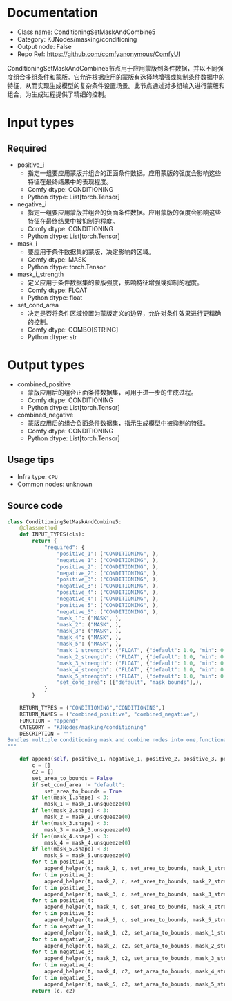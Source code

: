 
# Documentation
- Class name: ConditioningSetMaskAndCombine5
- Category: KJNodes/masking/conditioning
- Output node: False
- Repo Ref: https://github.com/comfyanonymous/ComfyUI

ConditioningSetMaskAndCombine5节点用于应用蒙版到条件数据，并以不同强度组合多组条件和蒙版。它允许根据应用的蒙版有选择地增强或抑制条件数据中的特征，从而实现生成模型的复杂条件设置场景。此节点通过对多组输入进行蒙版和组合，为生成过程提供了精细的控制。

# Input types
## Required
- positive_i
    - 指定一组要应用蒙版并组合的正面条件数据。应用蒙版的强度会影响这些特征在最终结果中的表现程度。
    - Comfy dtype: CONDITIONING
    - Python dtype: List[torch.Tensor]
- negative_i
    - 指定一组要应用蒙版并组合的负面条件数据。应用蒙版的强度会影响这些特征在最终结果中被抑制的程度。
    - Comfy dtype: CONDITIONING
    - Python dtype: List[torch.Tensor]
- mask_i
    - 要应用于条件数据集的蒙版，决定影响的区域。
    - Comfy dtype: MASK
    - Python dtype: torch.Tensor
- mask_i_strength
    - 定义应用于条件数据集的蒙版强度，影响特征增强或抑制的程度。
    - Comfy dtype: FLOAT
    - Python dtype: float
- set_cond_area
    - 决定是否将条件区域设置为蒙版定义的边界，允许对条件效果进行更精确的控制。
    - Comfy dtype: COMBO[STRING]
    - Python dtype: str

# Output types
- combined_positive
    - 蒙版应用后的组合正面条件数据集，可用于进一步的生成过程。
    - Comfy dtype: CONDITIONING
    - Python dtype: List[torch.Tensor]
- combined_negative
    - 蒙版应用后的组合负面条件数据集，指示生成模型中被抑制的特征。
    - Comfy dtype: CONDITIONING
    - Python dtype: List[torch.Tensor]


## Usage tips
- Infra type: `CPU`
- Common nodes: unknown


## Source code
```python
class ConditioningSetMaskAndCombine5:
    @classmethod
    def INPUT_TYPES(cls):
        return {
            "required": {
                "positive_1": ("CONDITIONING", ),
                "negative_1": ("CONDITIONING", ),
                "positive_2": ("CONDITIONING", ),
                "negative_2": ("CONDITIONING", ),
                "positive_3": ("CONDITIONING", ),
                "negative_3": ("CONDITIONING", ),
                "positive_4": ("CONDITIONING", ),
                "negative_4": ("CONDITIONING", ),
                "positive_5": ("CONDITIONING", ),
                "negative_5": ("CONDITIONING", ),
                "mask_1": ("MASK", ),
                "mask_2": ("MASK", ),
                "mask_3": ("MASK", ),
                "mask_4": ("MASK", ),
                "mask_5": ("MASK", ),
                "mask_1_strength": ("FLOAT", {"default": 1.0, "min": 0.0, "max": 10.0, "step": 0.01}),
                "mask_2_strength": ("FLOAT", {"default": 1.0, "min": 0.0, "max": 10.0, "step": 0.01}),
                "mask_3_strength": ("FLOAT", {"default": 1.0, "min": 0.0, "max": 10.0, "step": 0.01}),
                "mask_4_strength": ("FLOAT", {"default": 1.0, "min": 0.0, "max": 10.0, "step": 0.01}),
                "mask_5_strength": ("FLOAT", {"default": 1.0, "min": 0.0, "max": 10.0, "step": 0.01}),
                "set_cond_area": (["default", "mask bounds"],),
            }
        }

    RETURN_TYPES = ("CONDITIONING","CONDITIONING",)
    RETURN_NAMES = ("combined_positive", "combined_negative",)
    FUNCTION = "append"
    CATEGORY = "KJNodes/masking/conditioning"
    DESCRIPTION = """
Bundles multiple conditioning mask and combine nodes into one,functionality is identical to ComfyUI native nodes
"""

    def append(self, positive_1, negative_1, positive_2, positive_3, positive_4, positive_5, negative_2, negative_3, negative_4, negative_5, mask_1, mask_2, mask_3, mask_4, mask_5, set_cond_area, mask_1_strength, mask_2_strength, mask_3_strength, mask_4_strength, mask_5_strength):
        c = []
        c2 = []
        set_area_to_bounds = False
        if set_cond_area != "default":
            set_area_to_bounds = True
        if len(mask_1.shape) < 3:
            mask_1 = mask_1.unsqueeze(0)
        if len(mask_2.shape) < 3:
            mask_2 = mask_2.unsqueeze(0)
        if len(mask_3.shape) < 3:
            mask_3 = mask_3.unsqueeze(0)
        if len(mask_4.shape) < 3:
            mask_4 = mask_4.unsqueeze(0)
        if len(mask_5.shape) < 3:
            mask_5 = mask_5.unsqueeze(0)
        for t in positive_1:
            append_helper(t, mask_1, c, set_area_to_bounds, mask_1_strength)
        for t in positive_2:
            append_helper(t, mask_2, c, set_area_to_bounds, mask_2_strength)
        for t in positive_3:
            append_helper(t, mask_3, c, set_area_to_bounds, mask_3_strength)
        for t in positive_4:
            append_helper(t, mask_4, c, set_area_to_bounds, mask_4_strength)
        for t in positive_5:
            append_helper(t, mask_5, c, set_area_to_bounds, mask_5_strength)
        for t in negative_1:
            append_helper(t, mask_1, c2, set_area_to_bounds, mask_1_strength)
        for t in negative_2:
            append_helper(t, mask_2, c2, set_area_to_bounds, mask_2_strength)
        for t in negative_3:
            append_helper(t, mask_3, c2, set_area_to_bounds, mask_3_strength)
        for t in negative_4:
            append_helper(t, mask_4, c2, set_area_to_bounds, mask_4_strength)
        for t in negative_5:
            append_helper(t, mask_5, c2, set_area_to_bounds, mask_5_strength)
        return (c, c2)

```
